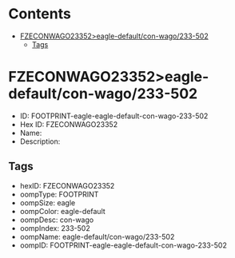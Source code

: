 



Contents
========

* [FZECONWAGO23352>eagle-default/con-wago/233-502](#fzeconwago23352eagle-defaultcon-wago233-502)
	* [Tags](#tags)

# FZECONWAGO23352>eagle-default/con-wago/233-502

- ID: FOOTPRINT-eagle-eagle-default-con-wago-233-502
- Hex ID: FZECONWAGO23352
- Name: 
- Description: 

## Tags

- hexID: FZECONWAGO23352
- oompType: FOOTPRINT
- oompSize: eagle
- oompColor: eagle-default
- oompDesc: con-wago
- oompIndex: 233-502
- oompName: eagle-default/con-wago/233-502
- oompID: FOOTPRINT-eagle-eagle-default-con-wago-233-502
